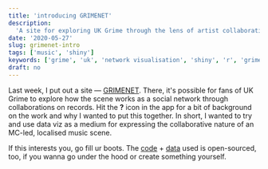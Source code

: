 ```yaml
---
title: 'introducing GRIMENET'
description:
  'A site for exploring UK Grime through the lens of artist collaboration.'
date: '2020-05-27'
slug: grimenet-intro
tags: ['music', 'shiny']
keywords: ['grime', 'uk', 'network visualisation', 'shiny', 'r', 'grimenet']
draft: no
---
```


Last week, I put out a site — [GRIMENET](https://apps.ewen.io/grimenet/). There,
it's possible for fans of UK Grime to explore how the scene works as a social
network through collaborations on records. Hit the **?** icon in the app for a
bit of background on the work and why I wanted to put this together. In short, I
wanted to try and use data viz as a medium for expressing the collaborative
nature of an MC-led, localised music scene.

If this interests you, go fill ur boots. The
[code](https://github.com/ewenme/grimenet) +
[data](https://github.com/ewenme/grime-archives) used is open-sourced, too, if
you wanna go under the hood or create something yourself.
